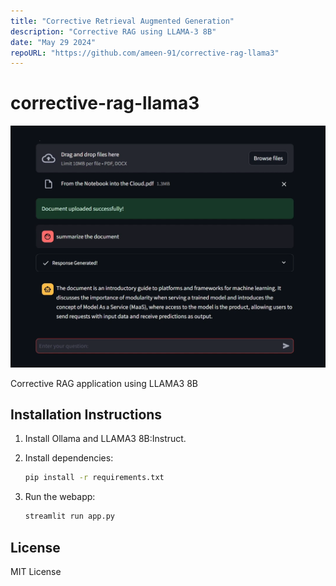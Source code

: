 ```yaml
---
title: "Corrective Retrieval Augmented Generation"
description: "Corrective RAG using LLAMA-3 8B"
date: "May 29 2024"
repoURL: "https://github.com/ameen-91/corrective-rag-llama3"
---
```


# corrective-rag-llama3

![alt text](image.png)

Corrective RAG  application using LLAMA3 8B

## Installation Instructions

1. Install Ollama and LLAMA3 8B:Instruct.

2. Install dependencies:

    ```bash
    pip install -r requirements.txt
    ```

3. Run the webapp:

    ```bash
    streamlit run app.py
    ```

## License

MIT License